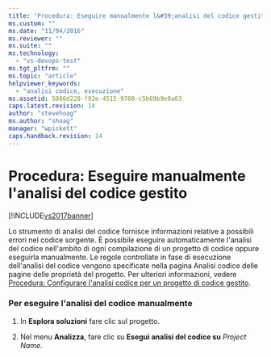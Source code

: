 ```yaml
---
title: "Procedura: Eseguire manualmente l&#39;analisi del codice gestito | Microsoft Docs"
ms.custom: ""
ms.date: "11/04/2016"
ms.reviewer: ""
ms.suite: ""
ms.technology: 
  - "vs-devops-test"
ms.tgt_pltfrm: ""
ms.topic: "article"
helpviewer_keywords: 
  - "analisi codice, esecuzione"
ms.assetid: 5086d228-f92e-4515-9708-c5b89b9e9a03
caps.latest.revision: 14
author: "stevehoag"
ms.author: "shoag"
manager: "wpickett"
caps.handback.revision: 14
---
```

# Procedura: Eseguire manualmente l&#39;analisi del codice gestito
[!INCLUDE[vs2017banner](../code-quality/includes/vs2017banner.md)]

Lo strumento di analisi del codice fornisce informazioni relative a possibili errori nel codice sorgente.  È possibile eseguire automaticamente l'analisi del codice nell'ambito di ogni compilazione di un progetto di codice oppure eseguirla manualmente.  Le regole controllate in fase di esecuzione dell'analisi del codice vengono specificate nella pagina Analisi codice delle pagine delle proprietà del progetto.  Per ulteriori informazioni, vedere [Procedura: Configurare l'analisi codice per un progetto di codice gestito](../code-quality/how-to-configure-code-analysis-for-a-managed-code-project.md).  
  
### Per eseguire l'analisi del codice manualmente  
  
1.  In **Esplora soluzioni** fare clic sul progetto.  
  
2.  Nel menu **Analizza**, fare clic su **Esegui analisi del codice su** *Project Name*.